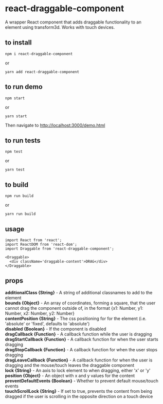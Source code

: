 # react-draggable-component
A wrapper React component that adds draggable functionality to an element using transform3d. Works with touch devices.

## to install
```
npm i react-draggable-component
```
or
```
yarn add react-draggable-component
```

## to run demo
```
npm start
```
or
```
yarn start
```
Then navigate to [http://localhost:3000/demo.html](http://localhost:3000/demo.html)

## to run tests
```
npm test
```
or
```
yarn test
```

## to build
```
npm run build
```
or
```
yarn run build
```

## usage
```
import React from 'react';
import ReactDOM from 'react-dom';
import Draggable from 'react-draggable-component';

<Draggable>
  <div className='draggable-content'>DRAG</div>
</Draggable>

```

## props
**additionalClass {String}** - A string of additional classnames to add to the element  
**bounds {Object}** - An array of coordinates, forming a square, that the user cannot drag the component   outside of, in the format {x1: Number, y1: Number, x2: Number, y2: Number}  
**contentPosition {String}** - The css positioning for for the element (i.e. 'absolute' or 'fixed', defaults to 'absolute')  
**disabled {Boolean}** - If the component is disabled  
**dragCallback {Function}** - A callback function while the user is dragging  
**dragStartCallback {Function}** - A callback function for when the user starts dragging  
**dragStopCallback {Function}** - A callback function for when the user stops dragging  
**dragLeaveCallback {Function}** - A callback function for when the user is dragging and the mouse/touch leaves the draggable component  
**lock {String}** - An axis to lock element to when dragging, either 'x' or 'y'  
**position {Object}** - An object with x and y values for the content  
**preventDefaultEvents {Boolean}** - Whether to prevent default mouse/touch events  
**touchScrollLock {String}** - If set to true, prevents the content from being dragged if the user is scrolling in the opposite direction on a touch device
